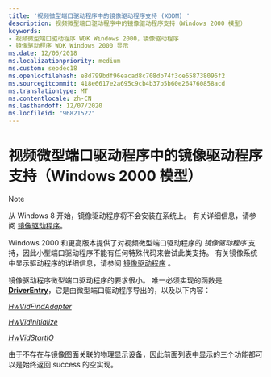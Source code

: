 ```yaml
---
title: '视频微型端口驱动程序中的镜像驱动程序支持 (XDDM) '
description: 视频微型端口驱动程序中的镜像驱动程序支持（Windows 2000 模型）
keywords:
- 视频微型端口驱动程序 WDK Windows 2000，镜像驱动程序
- 镜像驱动程序 WDK Windows 2000 显示
ms.date: 12/06/2018
ms.localizationpriority: medium
ms.custom: seodec18
ms.openlocfilehash: e8d799bdf96eacad8c708db74f3ce658738096f2
ms.sourcegitcommit: 418e6617e2a695c9cb4b37b5b60e264760858acd
ms.translationtype: MT
ms.contentlocale: zh-CN
ms.lasthandoff: 12/07/2020
ms.locfileid: "96821522"
---
```

# <a name="mirror-driver-support-in-video-miniport-drivers-windows-2000-model"></a>视频微型端口驱动程序中的镜像驱动程序支持（Windows 2000 模型）

> [!NOTE]
>
> 从 Windows 8 开始，镜像驱动程序将不会安装在系统上。 有关详细信息，请参阅 [镜像驱动程序](mirror-drivers.md)。


Windows 2000 和更高版本提供了对视频微型端口驱动程序的 *镜像驱动程序* 支持，因此小型端口驱动程序不能有任何特殊代码来尝试此类支持。 有关镜像系统中显示驱动程序的详细信息，请参阅 [镜像驱动程序](mirror-drivers.md) 。

镜像驱动程序微型端口驱动程序的要求很小。 唯一必须实现的函数是 [**DriverEntry**](./driverentry-of-video-miniport-driver.md)，它是由微型端口驱动程序导出的，以及以下内容：

[*HwVidFindAdapter*](/windows-hardware/drivers/ddi/video/nc-video-pvideo_hw_find_adapter)

[*HwVidInitialize*](/windows-hardware/drivers/ddi/video/nc-video-pvideo_hw_initialize)

[*HwVidStartIO*](/windows-hardware/drivers/ddi/video/nc-video-pvideo_hw_start_io)

由于不存在与镜像图面关联的物理显示设备，因此前面列表中显示的三个功能都可以是始终返回 success 的空实现。
